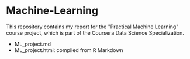 # Machine-Learning

This repository contains my report for the "Practical Machine Learning" course project, which is part of the Coursera Data Science Specialization.

* ML_project.md
* ML_project.html: compiled from R Markdown
